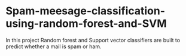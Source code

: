 # Spam-meesage-classification-using-random-forest-and-SVM
In this project Random forest and Support vector classifiers are built to predict whether a mail is spam or ham.
